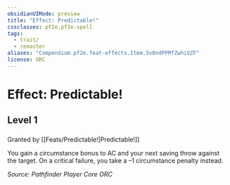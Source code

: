 ```yaml
---
obsidianUIMode: preview
title: "Effect: Predictable!"
cssclasses: pf2e,pf2e-spell
tags:
  - trait/
  - remaster
aliases: "Compendium.pf2e.feat-effects.Item.5v0ndPPMfZwhiVZF"
license: ORC
---
```

# Effect: Predictable!
## Level 1
### 






Granted by [[Feats/Predictable!|Predictable!]]

You gain a circumstance bonus to AC and your next saving throw against the target. On a critical failure, you take a –1 circumstance penalty instead.

*Source: Pathfinder Player Core*
*ORC*